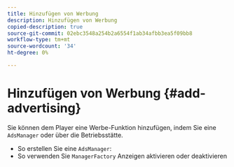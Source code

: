 ```yaml
---
title: Hinzufügen von Werbung
description: Hinzufügen von Werbung
copied-description: true
source-git-commit: 02ebc3548a254b2a6554f1ab34afbb3ea5f09bb8
workflow-type: tm+mt
source-wordcount: '34'
ht-degree: 0%

---
```


# Hinzufügen von Werbung {#add-advertising}

Sie können dem Player eine Werbe-Funktion hinzufügen, indem Sie eine `AdsManager` oder über die Betriebsstätte.

* So erstellen Sie eine `AdsManager`:
* So verwenden Sie `ManagerFactory` Anzeigen aktivieren oder deaktivieren
